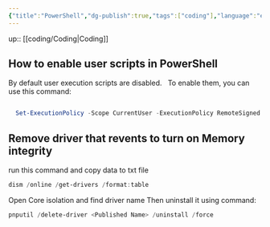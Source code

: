 ```yaml
---
{"title":"PowerShell","dg-publish":true,"tags":["coding"],"language":"en","permalink":"/coding/power-shell/power-shell/","dgPassFrontmatter":true}
---
```


up:: [[coding/Coding\|Coding]]

## How to enable user scripts in PowerShell

By default user execution scripts are disabled.  
To enable them, you can use this command:

```PowerShell

  Set-ExecutionPolicy -Scope CurrentUser -ExecutionPolicy RemoteSigned

```

## Remove driver that revents to turn on Memory integrity
run this command and copy data to txt file
```powershell
dism /online /get-drivers /format:table
```
Open Core isolation and find driver name
Then uninstall it using command:
```powershell
pnputil /delete-driver <Published Name> /uninstall /force
```

